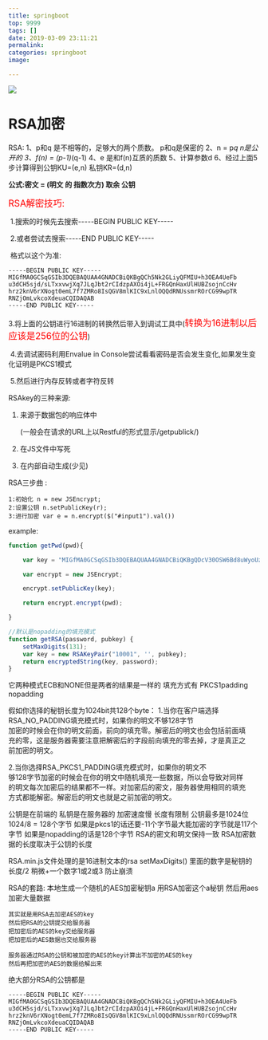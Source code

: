 ```yaml
---
title: springboot
top: 9999
tags: []
date: 2019-03-09 23:11:21
permalink:
categories: springboot
image:

---
```


<p class="description"></p>

<meta name="referrer" content="no-referrer" />

<img src="http://blog-mamba.oss-cn-beijing.aliyuncs.com/springboot/title.png">

<!-- more -->

# RSA加密

RSA:
1、p和q 是不相等的，足够大的两个质数。 p和q是保密的
2、n = p*q n是公开的
3、f(n) = (p-1)*(q-1)
4、e 是和f(n)互质的质数
5、计算参数d
6、经过上面5步计算得到公钥KU=(e,n) 私钥KR=(d,n)

**公式:密文 = (明文 的 指数次方)  取余 公钥**

<font size='4px' style=color:red>RSA解密技巧:</font>

​			1.搜索的时候先去搜索-----BEGIN PUBLIC KEY-----

​			2.或者尝试去搜索-----END PUBLIC KEY-----

​			格式以这个为准:

```
-----BEGIN PUBLIC KEY-----
MIGfMA0GCSqGSIb3DQEBAQUAA4GNADCBiQKBgQCh5Nk2GLiyQFMIU+h3OEA4UeFb
u3dCH5sjd/sLTxxvwjXq7JLqJbt2rCIdzpAXOi4jL+FRGQnHaxUlHUBZsojnCcHv
hrz2knV6rXNogt0emL7f7ZMRo8IsQGV8mlKIC9xLnlOQQdRNUssmrROrCG99wpTR
RNZjOmLvkcoXdeuaCQIDAQAB
-----END PUBLIC KEY-----
```

​			3.将上面的公钥进行16进制的转换然后带入到调试工具中(<font size='4px' style=color:red>转换为16进制以后应该是256位的公钥</font>)

​			4.去调试密码利用Envalue  in  Console尝试看看密码是否会发生变化,如果发生变化证明是PKCS1模式

​			5.然后进行内存反转或者字符反转

RSAkey的三种来源:

1. 来源于数据包的响应体中

   (一般会在请求的URL上以Restful的形式显示/getpublick/)

2. 在JS文件中写死

3. 在内部自动生成(少见)



RSA三步曲 :

```
1:初始化 n = new JSEncrypt;
2:设置公钥 n.setPublicKey(r);
3:进行加密 var e = n.encrypt($("#input1").val())
```

example:

```javascript
function getPwd(pwd){

	var key = "MIGfMA0GCSqGSIb3DQEBAQUAA4GNADCBiQKBgQDcV30OSW6Bd8uWyoUzajb7Rwe7NH9J8czQZSgGv9LBk0QZevURdhbME0GbCHS79mOP3+/KgvYZR5NakGd/ZGcagxhoCCY6sDYKA5iTQaXCbg5dhpfviWnj3ck0iGIVCf26QaquJttWsHEU3C0lwkJzGDTC0QjPnV4HwgDd70BcuwIDAQAB";

	var encrypt = new JSEncrypt;

    encrypt.setPublicKey(key);

    return encrypt.encrypt(pwd);

}
```

```javascript
//默认是nopadding的填充模式
function getRSA(password, pubkey) {
    setMaxDigits(131);
    var key = new RSAKeyPair("10001", '', pubkey);
    return encryptedString(key, password);
}
```

它两种模式ECB和NONE但是两者的结果是一样的 
填充方式有
PKCS1padding
nopadding

假如你选择的秘钥长度为1024bit共128个byte：
1.当你在客户端选择RSA_NO_PADDING填充模式时，如果你的明文不够128字节  
加密的时候会在你的明文前面，前向的填充零。解密后的明文也会包括前面填  
充的零，这是服务器需要注意把解密后的字段前向填充的零去掉，才是真正之  
前加密的明文。  

2.当你选择RSA_PKCS1_PADDING填充模式时，如果你的明文不  
够128字节加密的时候会在你的明文中随机填充一些数据，所以会导致对同样  
的明文每次加密后的结果都不一样。对加密后的密文，服务器使用相同的填充  
方式都能解密。解密后的明文也就是之前加密的明文。  

公钥是在前端的
私钥是在服务器的
加密速度慢 长度有限制
公钥最多是1024位 1024/8 =  128个字节
如果是pkcs1的话还要-11个字节最大能加密的字节就是117个字节
如果是nopadding的话是128个字节
RSA的密文和明文保持一致
RSA加密数据的长度取决于公钥的长度

RSA.min.js文件处理的是16进制文本的rsa
setMaxDigits() 里面的数字是秘钥的  长度/2 稍微+一个数字1或2或3 防止崩溃

RSA的套路:
    本地生成一个随机的AES加密秘钥a
    用RSA加密这个a秘钥
    然后用aes加密大量数据  

```
其实就是用RSA去加密AES的key
然后把RSA的公钥提交给服务器
把加密后的AES的key交给服务器
把加密后的AES数据也交给服务器

服务器通过RSA的公钥和被加密的AES的key计算出不加密的AES的key
然后再把加密的AES的数据给解出来
```



绝大部分RSA的公钥都是

```
-----BEGIN PUBLIC KEY-----
MIGfMA0GCSqGSIb3DQEBAQUAA4GNADCBiQKBgQCh5Nk2GLiyQFMIU+h3OEA4UeFb
u3dCH5sjd/sLTxxvwjXq7JLqJbt2rCIdzpAXOi4jL+FRGQnHaxUlHUBZsojnCcHv
hrz2knV6rXNogt0emL7f7ZMRo8IsQGV8mlKIC9xLnlOQQdRNUssmrROrCG99wpTR
RNZjOmLvkcoXdeuaCQIDAQAB
-----END PUBLIC KEY-----
```

